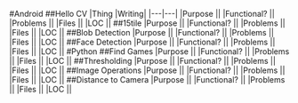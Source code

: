 #Android
##Hello CV
|Thing          |Writing|
|---|---|
|Purpose        ||
|Functional?    ||
|Problems       ||
|Files          ||
|LOC            ||
##15tile
|Purpose        ||
|Functional?    ||
|Problems       ||
|Files          ||
|LOC            ||
##Blob Detection
|Purpose        ||
|Functional?    ||
|Problems       ||
|Files          ||
|LOC            ||
##Face Detection
|Purpose        ||
|Functional?    ||
|Problems       ||
|Files          ||
|LOC            ||
#Python
##Find Games
|Purpose        ||
|Functional?    ||
|Problems       ||
|Files          ||
|LOC            ||
##Thresholding
|Purpose        ||
|Functional?    ||
|Problems       ||
|Files          ||
|LOC            ||
##Image Operations
|Purpose        ||
|Functional?    ||
|Problems       ||
|Files          ||
|LOC            ||
##Distance to Camera
|Purpose        ||
|Functional?    ||
|Problems       ||
|Files          ||
|LOC            ||
